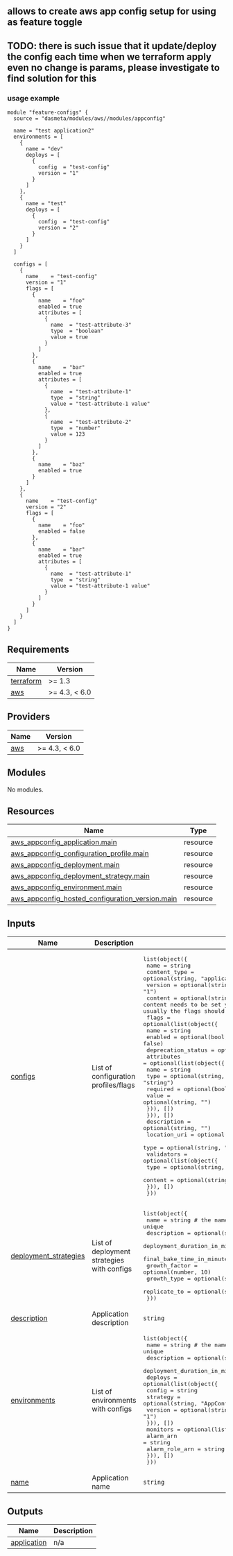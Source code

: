 ## allows to create aws app config setup for using as feature toggle

## TODO: there is such issue that it update/deploy the config each time when we terraform apply even no change is params, please investigate to find solution for this

### usage example
```hcl
module "feature-configs" {
  source = "dasmeta/modules/aws//modules/appconfig"

  name = "test application2"
  environments = [
    {
      name = "dev"
      deploys = [
        {
          config  = "test-config"
          version = "1"
        }
      ]
    },
    {
      name = "test"
      deploys = [
        {
          config  = "test-config"
          version = "2"
        }
      ]
    }
  ]

  configs = [
    {
      name    = "test-config"
      version = "1"
      flags = [
        {
          name    = "foo"
          enabled = true
          attributes = [
            {
              name  = "test-attribute-3"
              type  = "boolean"
              value = true
            }
          ]
        },
        {
          name    = "bar"
          enabled = true
          attributes = [
            {
              name  = "test-attribute-1"
              type  = "string"
              value = "test-attribute-1 value"
            },
            {
              name  = "test-attribute-2"
              type  = "number"
              value = 123
            }
          ]
        },
        {
          name    = "baz"
          enabled = true
        }
      ]
    },
    {
      name    = "test-config"
      version = "2"
      flags = [
        {
          name    = "foo"
          enabled = false
        },
        {
          name    = "bar"
          enabled = true
          attributes = [
            {
              name  = "test-attribute-1"
              type  = "string"
              value = "test-attribute-1 value"
            }
          ]
        }
      ]
    }
  ]
}

```
<!-- BEGINNING OF PRE-COMMIT-TERRAFORM DOCS HOOK -->
## Requirements

| Name | Version |
|------|---------|
| <a name="requirement_terraform"></a> [terraform](#requirement\_terraform) | >= 1.3 |
| <a name="requirement_aws"></a> [aws](#requirement\_aws) | >= 4.3, < 6.0 |

## Providers

| Name | Version |
|------|---------|
| <a name="provider_aws"></a> [aws](#provider\_aws) | >= 4.3, < 6.0 |

## Modules

No modules.

## Resources

| Name | Type |
|------|------|
| [aws_appconfig_application.main](https://registry.terraform.io/providers/hashicorp/aws/latest/docs/resources/appconfig_application) | resource |
| [aws_appconfig_configuration_profile.main](https://registry.terraform.io/providers/hashicorp/aws/latest/docs/resources/appconfig_configuration_profile) | resource |
| [aws_appconfig_deployment.main](https://registry.terraform.io/providers/hashicorp/aws/latest/docs/resources/appconfig_deployment) | resource |
| [aws_appconfig_deployment_strategy.main](https://registry.terraform.io/providers/hashicorp/aws/latest/docs/resources/appconfig_deployment_strategy) | resource |
| [aws_appconfig_environment.main](https://registry.terraform.io/providers/hashicorp/aws/latest/docs/resources/appconfig_environment) | resource |
| [aws_appconfig_hosted_configuration_version.main](https://registry.terraform.io/providers/hashicorp/aws/latest/docs/resources/appconfig_hosted_configuration_version) | resource |

## Inputs

| Name | Description | Type | Default | Required |
|------|-------------|------|---------|:--------:|
| <a name="input_configs"></a> [configs](#input\_configs) | List of configuration profiles/flags | <pre>list(object({<br/>    name         = string<br/>    content_type = optional(string, "application/json")<br/>    version      = optional(string, "1")<br/>    content      = optional(string, null) # in case some specific content needs to be set you can use this field instead of flags, but usually the flags should be used<br/>    flags = optional(list(object({<br/>      name               = string<br/>      enabled            = optional(bool, false)<br/>      deprecation_status = optional(string, null)<br/>      attributes = optional(list(object({<br/>        name     = string<br/>        type     = optional(string, "string")<br/>        required = optional(bool, true)<br/>        value    = optional(string, "")<br/>      })), [])<br/>    })), [])<br/>    description  = optional(string, "")<br/>    location_uri = optional(string, "hosted")<br/>    type         = optional(string, "AWS.AppConfig.FeatureFlags")<br/>    validators = optional(list(object({<br/>      type    = optional(string, "JSON_SCHEMA")<br/>      content = optional(string, null)<br/>    })), [])<br/>  }))</pre> | `[]` | no |
| <a name="input_deployment_strategies"></a> [deployment\_strategies](#input\_deployment\_strategies) | List of deployment strategies with configs | <pre>list(object({<br/>    name                           = string # the name should be unique<br/>    description                    = optional(string, null)<br/>    deployment_duration_in_minutes = optional(number, 3)<br/>    final_bake_time_in_minutes     = optional(number, 4)<br/>    growth_factor                  = optional(number, 10)<br/>    growth_type                    = optional(string, "LINEAR")<br/>    replicate_to                   = optional(string, "NONE")<br/>  }))</pre> | `[]` | no |
| <a name="input_description"></a> [description](#input\_description) | Application description | `string` | `""` | no |
| <a name="input_environments"></a> [environments](#input\_environments) | List of environments with configs | <pre>list(object({<br/>    name                           = string # the name should be unique<br/>    description                    = optional(string, null)<br/>    deployment_duration_in_minutes = optional(number, 3)<br/>    deploys = optional(list(object({<br/>      config   = string<br/>      strategy = optional(string, "AppConfig.AllAtOnce")<br/>      version  = optional(string, "1")<br/>    })), [])<br/>    monitors = optional(list(object({<br/>      alarm_arn      = string<br/>      alarm_role_arn = string<br/>    })), [])<br/>  }))</pre> | `[]` | no |
| <a name="input_name"></a> [name](#input\_name) | Application name | `string` | n/a | yes |

## Outputs

| Name | Description |
|------|-------------|
| <a name="output_application"></a> [application](#output\_application) | n/a |
<!-- END OF PRE-COMMIT-TERRAFORM DOCS HOOK -->
